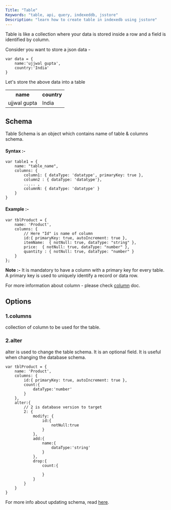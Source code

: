 ```yaml
---
Title: "Table"
Keywords: "table, api, query, indexeddb, jsstore"
Description: "learn how to create table in indexedb using jsstore"
---
```


Table is like a collection where your data is stored inside a row and a field is identified by column.

Consider you want to store a json data - 

```
var data = {
    name:'ujjwal gupta',
    country:'India'
}
```

Let's store the above data into a table

<table>
<tr>
<th>name</th>
<th>country</th>
</tr>
<tr>
<td>ujjwal gupta</td>
<td>India</td>
</tr>
</table>

## Schema

Table Schema is an object which contains name of table & columns schema.

#### Syntax :- 

```
var table1 = {
    name: "table_name",
    columns: {
        column1: { dataType: 'datatype', primaryKey: true },
        column2 : { dataType: 'datatype'},
        ..... ,
        columnN: { dataType: 'datatype' }
    }
}
```

#### Example :-

```
var tblProduct = {
    name: 'Product',
    columns: {
        // Here "Id" is name of column 
        id:{ primaryKey: true, autoIncrement: true },
        itemName:  { notNull: true, dataType: "string" },
        price:  { notNull: true, dataType: "number" },
        quantity : { notNull: true, dataType: "number" }
    }
};
```
**Note :-** It is mandatory to have a column with a primary key for every table. A primary key is used to uniquely identify a record or data row.

For more information about column - please check [column](/tutorial/column) doc.

## Options

### 1.columns

collection of column to be used for the table.

### 2.alter 

alter is used to change the table schema. It is an optional field. It is useful when changing the database schema. 

```
var tblProduct = {
    name: 'Product',
    columns: {
        id:{ primaryKey: true, autoIncrement: true },
        count:{
            dataType:'number'
        }
    },
    alter:{
        // 2 is database version to target
        2: {
            modify: {
                id:{
                    notNull:true
                }
            },
            add:{
                name:{
                    dataType:'string'
                }
            },
            drop:{
                count:{
                    
                }
            }
        }
    }
}
```
For more info about updating schema, read [here](/tutorial/update-schema).